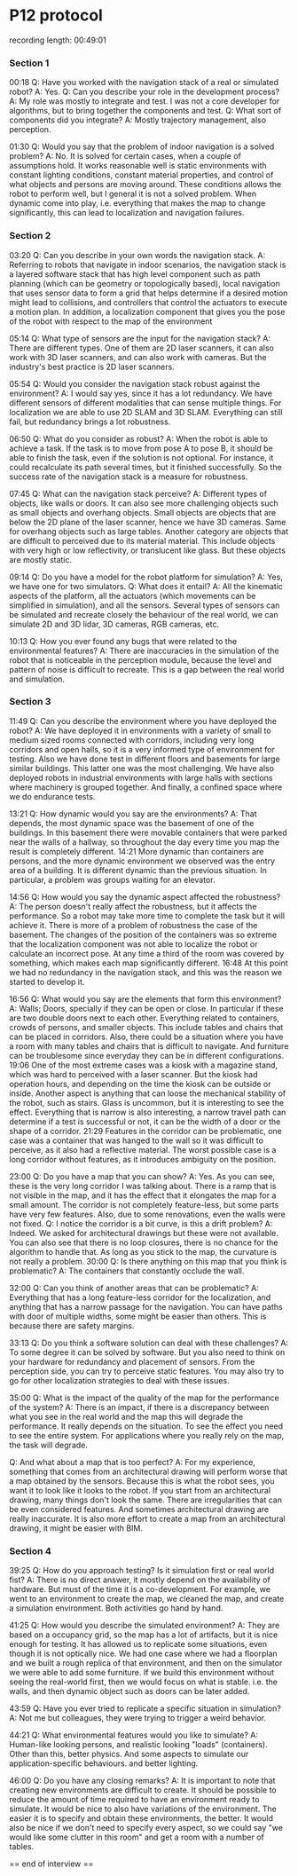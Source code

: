 # P12 protocol

recording length: 00:49:01

### Section 1

00:18
Q: Have you worked with the navigation stack of a real or simulated robot?
A: Yes.
Q: Can you describe your role in the development process?
A: My role was mostly to integrate and test. I was not a core developer for algorithms, but to bring together the components and test. 
Q: What sort of components did you integrate?
A: Mostly trajectory management, also perception. 

01:30
Q: Would you say that the problem of indoor navigation is a solved problem?
A: No. It is solved for certain cases, when a couple of assumptions hold. It works reasonable well is static environments with constant lighting conditions, constant material properties, and control of what objects and persons are moving around. These conditions allows the robot to perform well, but I general it is not a solved problem. When dynamic come into play, i.e. everything that makes the map to change significantly, this can lead to localization and navigation failures. 

### Section 2
03:20
Q: Can you describe in your own words the navigation stack.
A: Referring to robots that navigate in indoor scenarios, the navigation stack is a layered software stack that has high level component such as path planning (which can be geometry or topologically based), local navigation that uses sensor data to form a grid that helps determine if a desired motion might lead to collisions, and controllers that control the actuators to execute a motion plan. In addition, a localization component that gives you the pose of the robot with respect to the map of the environment

05:14
Q: What type of sensors are the input for the navigation stack?
A: There are different types. One of them are 2D laser scanners, it can also work with 3D laser scanners, and can also work with cameras. But the industry's best practice is 2D laser scanners.

05:54
Q: Would you consider the navigation stack robust against the environment?
A: I would say yes, since it has a lot redundancy. We have different sensors of different modalities that can sense multiple things. For localization we are able to use 2D SLAM and 3D SLAM. Everything can still fail, but redundancy brings a lot robustness.

06:50
Q: What do you consider as robust?
A: When the robot is able to achieve a task. If the task is to move from pose A to pose B, it should be able to finish the task, even if the solution is not optional. For instance, it could recalculate its path several times, but it finished successfully. So the success rate of the navigation stack is a measure for robustness. 

07:45
Q: What can the navigation stack perceive?
A: Different types of objects, like walls or doors. It can also see more challenging objects such as small objects and overhang objects. Small objects are objects that are below the 2D plane of the laser scanner, hence we have 3D cameras. Same for overhang objects such as large tables. Another category are objects that are difficult to perceived due to its material material. This include objects with very high or low reflectivity, or translucent like glass. But these objects are mostly static.

09:14
Q: Do you have a model for the robot platform for simulation?
A: Yes, we have one for two simulators. 
Q: What does it entail?
A: All the kinematic aspects of the platform, all the actuators (which movements can be simplified in simulation), and all the sensors. Several types of sensors can be simulated and recreate closely the behaviour of the real world, we can simulate 2D and 3D lidar, 3D cameras, RGB cameras, etc.

10:13
Q: How you ever found any bugs that were related to the environmental features?
A: There are inaccuracies in the simulation of the robot that is noticeable in the perception module, because the level and pattern of noise is difficult to recreate. This is a gap between the real world and simulation.

### Section 3
11:49
Q: Can you describe the environment where you have deployed the robot?
A: We have deployed it in environments with a variety of small to medium sized rooms connected with corridors, including very long corridors and open halls, so it is a very informed type of environment for testing. Also we have done test in different floors and basements for large similar buildings. This latter one was the most challenging. We have also deployed robots in industrial environments with large halls with sections where machinery is grouped together. And finally, a confined space where we do endurance tests.

13:21
Q: How dynamic would you say are the environments?
A: That depends, the most dynamic space was the basement of one of the buildings. In this basement there were movable containers that were parked near the walls of a hallway, so throughout the day every time you map the result is completely different. 
14:21
More dynamic than containers are persons, and the more dynamic environment we observed was the entry area of a building. It is different dynamic than the previous situation. In particular, a problem was groups waiting for an elevator.

14:56
Q: How would you say the dynamic aspect affected the robustness?
A: The person doesn't really affect the robustness, but it affects the performance. So a robot may take more time to complete the task but it will achieve it. There is more of a problem of robustness the case of the basement. The changes of the position of the containers was so extreme that the localization component was not able to localize the robot or calculate an incorrect pose. At any time a third of the room was covered by something, which makes each map significantly different. 
16:48
At this point we had no redundancy in the navigation stack, and this was the reason we started to develop it.

16:56
Q: What would you say are the elements that form this environment?
A: Walls; Doors, specially if they can be open or close. In particular if these are two double doors next to each other. Everything related to containers, crowds of persons, and smaller objects. This include tables and chairs that can be placed in corridors. Also, there could be a situation where you have a room with many tables and chairs that is difficult to navigate. And furniture can be troublesome since everyday they can be in different configurations. 
19:06
One of the most extreme cases was a kiosk with a magazine stand, which was hard to perceived with a laser scanner. But the kiosk had operation hours, and depending on the time the kiosk can be outside or inside. Another aspect is anything that can loose the mechanical stability of the robot, such as stairs. Glass is uncommon, but it is interesting to see the effect. Everything that is narrow is also interesting, a narrow travel path can determine if a test is successful or not, it can be the width of a door or the shape of a corridor. 
21:29
Features in the corridor can be problematic, one case was a container that was hanged to the wall so it was difficult to perceive, as it also had a reflective material. The worst possible case is a long corridor without features, as it introduces ambiguity on the position. 

23:00 
Q: Do you have a map that you can show?
A: Yes. As you can see, these is the very long corridor I was talking about. There is a ramp that is not visible in the map, and it has the effect that it elongates the map for a small amount. The corridor is not completely feature-less, but some parts have very few features. Also, due to some renovations, even the walls were not fixed.
Q: I notice the corridor is a bit curve, is this a drift problem?
A: Indeed. We asked for architectural drawings but these were not available. You can also see that there is no loop closures, there is no chance for the algorithm to handle that. As long as you stick to the map, the curvature is not really a problem.
30:00
Q: Is there anything on this map that you think is problematic?
A: The containers that constantly occlude the wall.


32:00
Q: Can you think of another areas that can be problematic?
A: Everything that has a long feature-less corridor for the localization, and anything that has a narrow passage for the navigation. You can have paths with door of multiple widths, some might be easier than others. This is because there are safety margins.

33:13
Q: Do you think a software solution can deal with these challenges?
A: To some degree it can be solved by software. But you also need to think on your hardware for redundancy and placement of sensors. From the perception side, you can try to perceive static features. You may also try to go for other localization strategies to deal with these issues. 

35:00
Q: What is the impact of the quality of the map for the performance of the system?
A: There is an impact, if there is a discrepancy between what you see in the real world and the map this will degrade the performance. It really depends on the situation. To see the effect you need to see the entire system. For applications where you really rely on the map, the task will degrade.

Q: And what about a map that is too perfect? 
A: For my experience, something that comes from an architectural drawing will perform worse that a map obtained by the sensors. Because this is what the robot sees, you want it to look like it looks to the robot. If you start from an architectural drawing, many things don't look the same. There are irregularities that can be even considered features. And sometimes architectural drawing are really inaccurate. It is also more effort to create a map from an architectural drawing, it might be easier with BIM. 

### Section 4   
39:25
Q: How do you approach testing? Is it simulation first or real world fist?
A: There is no direct answer, it mostly depend on the availability of hardware. But must of the time it is a co-development. For example, we went to an environment to create the map, we cleaned the map, and create a simulation environment. Both activities go hand by hand.

41:25
Q: How would you describe the simulated environment?
A: They are based on a occupancy grid, so the map has a lot of artifacts, but it is nice enough for testing. It has allowed us to replicate some situations, even though it is not optically nice. We had one case where we had a floorplan and we built a rough replica of that environment, and then on the simulator we were able to add some furniture. If we build this environment without seeing the real-world first, then we would focus on what is stable. i.e. the walls, and then dynamic object such as doors can be later added.

43:59
Q: Have you ever tried to replicate a specific situation in simulation?
A: Not me but colleagues, they were trying to trigger a weird behavior.

44:21
Q: What environmental features would you like to simulate?
A: Human-like looking persons, and realistic looking "loads" (containers). Other than this, better physics. And some aspects to simulate our application-specific behaviours. and better lighting.

46:00
Q: Do you have any closing remarks?
A: It is important to note that creating new environments are difficult to create. It should be possible to reduce the amount of time required to have an environment ready to simulate. It would be nice to also have variations of the environment. The easier it is to specify and obtain these environments, the better. It would also be nice if we don't need to specify every aspect, so we could say "we would like some clutter in this room" and get a room with a number of tables.

== end of interview == 